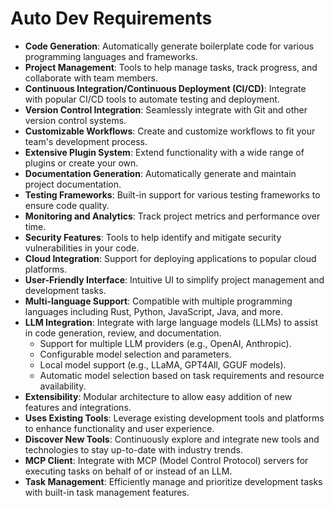 # Auto Dev Requirements

- **Code Generation**: Automatically generate boilerplate code for various programming languages and frameworks.
- **Project Management**: Tools to help manage tasks, track progress, and collaborate with team members.
- **Continuous Integration/Continuous Deployment (CI/CD)**: Integrate with popular CI/CD tools to automate testing and deployment.
- **Version Control Integration**: Seamlessly integrate with Git and other version control systems.
- **Customizable Workflows**: Create and customize workflows to fit your team's development process.
- **Extensive Plugin System**: Extend functionality with a wide range of plugins or create your own.
- **Documentation Generation**: Automatically generate and maintain project documentation.
- **Testing Frameworks**: Built-in support for various testing frameworks to ensure code quality.
- **Monitoring and Analytics**: Track project metrics and performance over time.
- **Security Features**: Tools to help identify and mitigate security vulnerabilities in your code.
- **Cloud Integration**: Support for deploying applications to popular cloud platforms.
- **User-Friendly Interface**: Intuitive UI to simplify project management and development tasks.
- **Multi-language Support**: Compatible with multiple programming languages including Rust, Python, JavaScript, Java, and more.
- **LLM Integration**: Integrate with large language models (LLMs) to assist in code generation, review, and documentation.
  - Support for multiple LLM providers (e.g., OpenAI, Anthropic).
  - Configurable model selection and parameters.
  - Local model support (e.g., LLaMA, GPT4All, GGUF models).
  - Automatic model selection based on task requirements and resource availability.
- **Extensibility**: Modular architecture to allow easy addition of new features and integrations.
- **Uses Existing Tools**: Leverage existing development tools and platforms to enhance functionality and user experience.
- **Discover New Tools**: Continuously explore and integrate new tools and technologies to stay up-to-date with industry trends.
- **MCP Client**: Integrate with MCP (Model Control Protocol) servers for executing tasks on behalf of or instead of an LLM.
- **Task Management**: Efficiently manage and prioritize development tasks with built-in task management features.
